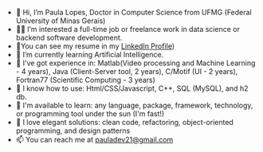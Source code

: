 - 👋 Hi, I’m Paula Lopes, Doctor in Computer Science from UFMG (Federal University of Minas Gerais)
- 🙋‍♀️ I’m interested a full-time job or freelance work in data science or backend software development.
- 👀You can see my resume in my [LinkedIn Profile](https://www.linkedin.com/in/paula-lopes-dev/))
- 🌱 I’m currently learning Artificial Intelligence.
- 👑 I've got experience in:  Matlab(Video processing and Machine Learning - 4 years), Java (Client-Server tool, 2 years), C/Motif (UI - 2 years), Fortran77 (Scientific Computing - 3 years)
- 🎒 I know how to use: Html/CSS/Javascript, C++, SQL (MySQL), and h2 db.
- 🙋 I'm available to learn: any language, package, framework, technology, or programming tool under the sun (I'm fast!)
- 💖 I love elegant solutions: clean code, refactoring, object-oriented programming, and design patterns
- 📫 You can reach me at pauladev21@gmail.com

